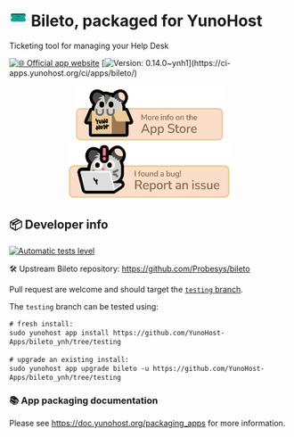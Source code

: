 <!--
N.B.: This README was automatically generated by <https://github.com/YunoHost/apps_tools/blob/main/readme_generator>
It shall NOT be edited by hand.
-->

<h1>
  <img src="https://raw.githubusercontent.com/YunoHost/apps/main/logos/bileto.png" width="32px" alt="Logo of Bileto">
  Bileto, packaged for YunoHost
</h1>

Ticketing tool for managing your Help Desk

[![🌐 Official app website](https://img.shields.io/badge/Official_app_website-darkgreen?style=for-the-badge)](https://bileto.fr/)
[![Version: 0.14.0~ynh1](https://img.shields.io/badge/Version-0.14.0~ynh1-rgba(0,150,0,1)?style=for-the-badge)](https://ci-apps.yunohost.org/ci/apps/bileto/)

<div align="center">
<a href="https://apps.yunohost.org/app/bileto"><img height="100px" src="https://github.com/YunoHost/yunohost-artwork/raw/refs/heads/main/badges/neopossum-badges/badge_more_info_on_the_appstore.svg"/></a>
<a href="https://github.com/YunoHost-Apps/bileto_ynh/issues"><img height="100px" src="https://github.com/YunoHost/yunohost-artwork/raw/refs/heads/main/badges/neopossum-badges/badge_report_an_issue.svg"/></a>
</div>

## 📦 Developer info

[![Automatic tests level](https://apps.yunohost.org/badge/cilevel/bileto)](https://ci-apps.yunohost.org/ci/apps/bileto/)

🛠️ Upstream Bileto repository: <https://github.com/Probesys/bileto>

Pull request are welcome and should target the [`testing` branch](https://github.com/YunoHost-Apps/bileto_ynh/tree/testing).

The `testing` branch can be tested using:
```
# fresh install:
sudo yunohost app install https://github.com/YunoHost-Apps/bileto_ynh/tree/testing

# upgrade an existing install:
sudo yunohost app upgrade bileto -u https://github.com/YunoHost-Apps/bileto_ynh/tree/testing
```

### 📚 App packaging documentation

Please see <https://doc.yunohost.org/packaging_apps> for more information.